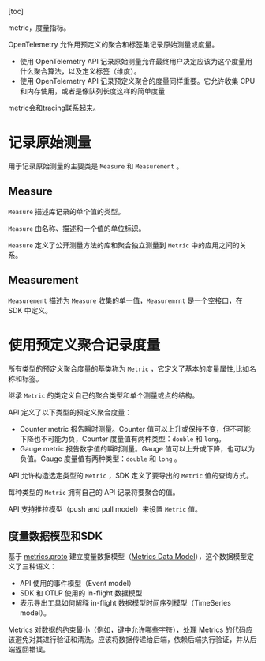 [toc]



metric，度量指标。

OpenTelemetry 允许用预定义的聚合和标签集记录原始测量或度量。

- 使用 OpenTelemetry API 记录原始测量允许最终用户决定应该为这个度量用什么聚合算法，以及定义标签（维度）。
- 使用 OpenTelemetry API 记录预定义聚合的度量同样重要。它允许收集 CPU 和内存使用，或者是像队列长度这样的简单度量





metric会和tracing联系起来。



# 记录原始测量

用于记录原始测量的主要类是 `Measure` 和 `Measurement` 。



## Measure

`Measure` 描述库记录的单个值的类型。

`Measure` 由名称、描述和一个值的单位标识。

`Measure` 定义了公开测量方法的库和聚合独立测量到 `Metric` 中的应用之间的关系。



## Measurement

`Measurement` 描述为 `Measure` 收集的单一值，`Measuremrnt` 是一个空接口，在 SDK 中定义。



# 使用预定义聚合记录度量

所有类型的预定义聚合度量的基类称为 `Metric` ，它定义了基本的度量属性,比如名称和标签。

继承 `Metric` 的类定义自己的聚合类型和单个测量或点的结构。

API 定义了以下类型的预定义聚合度量：

- Counter metric 报告瞬时测量。Counter 值可以上升或保持不变，但不可能下降也不可能为负，Counter 度量值有两种类型：`double` 和 `long`。
- Gauge metric 报告数字值的瞬时测量。Gauge 值可以上升或下降，也可以为负值。Gauge 度量值有两种类型：`double` 和 `long` 。

API 允许构造选定类型的 `Metric` ，SDK 定义了要导出的 `Metric` 值的查询方式。

每种类型的 `Metric` 拥有自己的 API 记录将要聚合的值。

API 支持推拉模型（push and pull model）来设置 `Metric` 值。



## 度量数据模型和SDK

基于 [metrics.proto](https://github.com/open-telemetry/opentelemetry-proto/blob/master/opentelemetry/proto/metrics/v1/metrics.proto) 建立度量数据模型（[Metrics Data Model](https://github.com/open-telemetry/opentelemetry-specification/blob/main/specification/metrics/datamodel.md)），这个数据模型定义了三种语义：

- API 使用的事件模型（Event model）
- SDK 和 OTLP 使用的 in-flight 数据模型
- 表示导出工具如何解释 in-flight 数据模型时间序列模型（TimeSeries model）。

Metrics 对数据的约束最小（例如，键中允许哪些字符），处理 Metrics 的代码应该避免对其进行验证和清洗。应该将数据传递给后端，依赖后端执行验证，并从后端返回错误。





